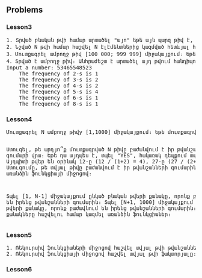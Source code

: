 <h2>Problems</h2>
<h3>Lesson3</h3>
<pre>
1. Տրված բնական թվի համար արտածել "այո" եթե այն պարզ թիվ է, և ոչ հակառակ դեպքում։
2․ Նշված N թվի համար հաշվել N էլէմենտներից կազմված հետևյալ հաջորդականության գումարը՝ 1 + 11 + 111 + ... + 1111...1:
3․ Մուտքագրել ամբողջ թիվ [100 000; 999 999] միջակայքում։ Եթե մուտքագրված թիվը դուրս է նշված միջակայքից, ցույց հալ համապատասխան սխալի հաղորդագրությունը և կրկնել մուտքագրումը մինչև այն ժիշտ լինի։ Դուրս բերել մուտքագրված 6-անիշ թվի թվանշանների գումարը։
4․ Տրված է ամբողջ թիվ։ Անհրաժեշտ է արտածել այդ թվում հանդիպող յուրաքանչյուր թվանշանի հանդիպման հաճախությունը, ինչպես ցույց է տրծավ ստորև՝
Input a number: 53465548523
    The frequency of 2-s is 1
    The frequency of 3-s is 2
    The frequency of 4-s is 2
    The frequency of 5-s is 4
    The frequency of 6-s is 1
    The frequency of 8-s is 1
</pre>
<h3>Lesson4</h3>
<pre>
Մուտքագրել N ամբողջ թիվy [1,1000] միջակայքում։ Եթե մուտքագրված թիվը սխալ է, տալ համապատասխան հաղորդագրություն ("Entered number should be in [1,1000] interval")և կրկին մուտքագրել թիվը։ 3 սխալից հետո տպել այլ հաղորդագրություն ("You entered incorrect number 3 times. Exiting."), և ավարտել ծրագիրը։ Թվի մուտքագրումը պիտի կատարվի ֆունկցիայի միջոցով։

Ստուգել, թե արդյո՞ք մուտքագրված N թիվը բաժանվում է իր թվանշանների գումարի վրա։ Եթե դա այդպես է, տպել "YES", հակառակ դեպքում տպել "NO"։ Այդպիտի թվեր են օրինակ 12-ը (12 / (1+2) = 4), 27-ը (27 / (2+7) = 3)։ Ստուգումը, թե տվյալ թիվը բաժանվում է իր թվանշանների գումարին պիտ կատարվի առանձին ֆունկցիայի միջոցով։

Տպել [1, N-1] միջակայքում ընկած բնական թվերի քանակը, որոնք բաժավնում են իրենց թվանշանների գումարին։ Տպել [N+1, 1000] միջակայքում ընկած բնական թվերի քանակը, որոնք բաժավնում են իրենց թվանշանների գումարին։ Այդ քանակները հաշվելու համար կազմել առանձին ֆունկցիաներ։
</pre>
<h3>Lesson5</h3>
<pre>
1. Ռեկուրսիվ ֆունկցիաների միջոցով հաշվել տվյալ թվի թվանշանների քանակն ու նրանց գումարը։
2. Ռեկուրսիվ ֆունկցիայի միջոցով հաշվել տվյալ թվի ֆակտորյալը։
</pre>
<h3>Lesson6</h3>
<pre>

</pre>
